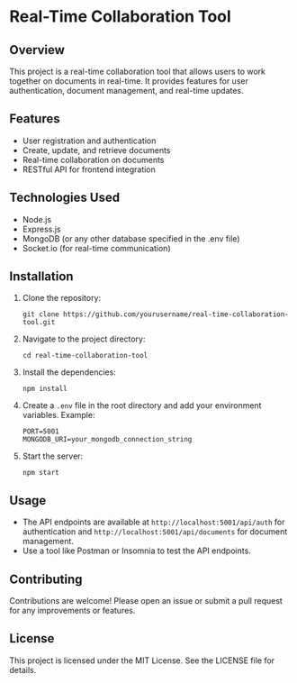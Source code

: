 # Real-Time Collaboration Tool

## Overview
This project is a real-time collaboration tool that allows users to work together on documents in real-time. It provides features for user authentication, document management, and real-time updates.

## Features
- User registration and authentication
- Create, update, and retrieve documents
- Real-time collaboration on documents
- RESTful API for frontend integration

## Technologies Used
- Node.js
- Express.js
- MongoDB (or any other database specified in the .env file)
- Socket.io (for real-time communication)

## Installation

1. Clone the repository:
   ```
   git clone https://github.com/yourusername/real-time-collaboration-tool.git
   ```

2. Navigate to the project directory:
   ```
   cd real-time-collaboration-tool
   ```

3. Install the dependencies:
   ```
   npm install
   ```

4. Create a `.env` file in the root directory and add your environment variables. Example:
   ```
   PORT=5001
   MONGODB_URI=your_mongodb_connection_string
   ```

5. Start the server:
   ```
   npm start
   ```

## Usage
- The API endpoints are available at `http://localhost:5001/api/auth` for authentication and `http://localhost:5001/api/documents` for document management.
- Use a tool like Postman or Insomnia to test the API endpoints.

## Contributing
Contributions are welcome! Please open an issue or submit a pull request for any improvements or features.

## License
This project is licensed under the MIT License. See the LICENSE file for details.